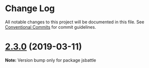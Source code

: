 # Change Log

All notable changes to this project will be documented in this file.
See [Conventional Commits](https://conventionalcommits.org) for commit guidelines.

# [2.3.0](https://github.com/jamro/jsbattle/compare/v2.2.1...v2.3.0) (2019-03-11)

**Note:** Version bump only for package jsbattle
